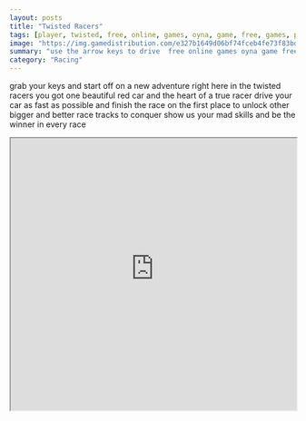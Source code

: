 ```yaml
---
layout: posts
title: "Twisted Racers"
tags: [player, twisted, free, online, games, oyna, game, free, games, play, play, games]
image: "https://img.gamedistribution.com/e327b1649d06bf74fceb4fe73f83bdba.jpg"
summary: "use the arrow keys to drive  free online games oyna game free games play play games"
category: "Racing"
---
```


grab your keys and start off on a new adventure right here in the twisted racers you got one beautiful red car and the heart of a true racer drive your car as fast as possible and finish the race on the first place to unlock other bigger and better race tracks to conquer show us your mad skills and be the winner in every race

<iframe width="100%" height="480px;" src="https://flash.gamedistribution.com?game=e327b1649d06bf74fceb4fe73f83bdba"></iframe>